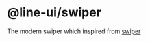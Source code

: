 # @line-ui/swiper

The modern swiper which inspired from [swiper](https://github.com/nolimits4web/swiper)
